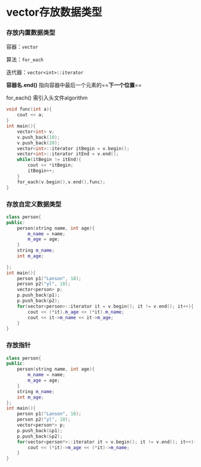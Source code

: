 # vector存放数据类型

### 存放内置数据类型

容器：`vector`

算法：`for_each`

迭代器：`vector<int>::iterator`

**容器名.end()** 指向容器中最后一个元素的==**下一个位置**==

for_each() 需引入头文件algorithm

```c++
void func(int a){
	cout << a;
}
int main(){
	vector<int> v;
	v.push_back(10);
	v.push_back(20);
	vector<int>::iterator itBegin = v.begin();
	vector<int>::iterator itEnd = v.end();
	while(itBegin != itEnd){
		cout << *itBegin;
		itBegin++;
	}
    for_each(v.begin(),v.end(),func);
}
```

### 存放自定义数据类型

```c++
class person{
public:
    person(string name, int age){
        m_name = name;
        m_age = age;
    }
    string m_name;
    int m_age;
    
};
int main(){
    person p1("Lanson", 18);
    person p2("yl", 18);
    vector<person> p;
    p.push_back(p1);
    p.push_back(p2);
    for(vector<person>::iterator it = v.begin(); it != v.end(); it++){
        cout << (*it).m_age << (*it).m_name;
        cout << it->m_name << it->m_age;
    }
}
```

### 存放指针

```c++
class person{
public:
    person(string name, int age){
        m_name = name;
        m_age = age;
    }
    string m_name;
    int m_age;
};
int main(){
    person p1("Lanson", 18);
    person p2("yl", 18);
    vector<person*> p;
    p.push_back(&p1);
    p.push_back(&p2);
    for(vector<person*>::iterator it = v.begin(); it != v.end(); it++){
        cout << (*it)->m_age << (*it)->m_name;
    }
}
```


